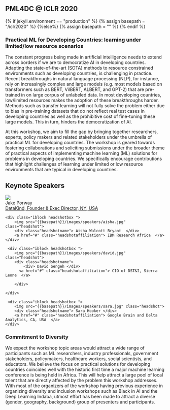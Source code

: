 ##  PML4DC @ ICLR 2020

{% if jekyll.environment  == "production" %}
        {% assign basepath = "/iclr2020" %}
        {%else%}
        {% assign basepath = "" %}
        {% endif %}

<!-- ## Practical ML for Developing Countries: learning under limited/low resource scenarios -->

### Practical ML for Developing Countries: learning under limited/low resource scenarios
The constant progress being made in artificial intelligence needs to extend across borders if we are to democratize AI in developing countries. Adapting the state-of-the-art (SOTA) methods to resource constrained environments such as developing countries, is challenging in practice. Recent breakthroughs in natural language processing (NLP), for instance, rely on increasingly complex and large models (e.g. most models based on transformers such as BERT, VilBERT, ALBERT, and GPT-2) that are pre-trained in on large corpus of unlabeled data. In most developing countries, low/limited resources makes the adoption of these breakthroughs harder. Methods such as transfer learning will not fully solve the problem either due to bias in pre-training datasets that do not reflect real test cases in developing countries as well as the prohibitive cost of fine-tuning these large models. This in turn, hinders the democratization of AI. 

At this workshop, we aim to fill the gap by bringing together researchers, experts, policy makers and related stakeholders under the umbrella of practical ML for developing countries. The workshop is geared towards fostering collaborations and soliciting submissions under the broader theme of practical aspects of implementing machine learning (ML) solutions for problems in developing countries. We specifically encourage contributions that highlight 
challenges of learning under limited or low resource environments that are typical in developing countries.


## Keynote Speakers

<div>
    <div class="iblock headshotbox "> 
        <img src="{{basepath}}/images/speakers/jake.jpg" class="headshot">
        <div class="headshotname"> Jake Porway </div>
        <a href="#" class="headshotaffiliation"> DataKind, Founder & Exec Director, NY, USA  </a>
    </div>

    <div class="iblock headshotbox "> 
        <img src="{{basepath}}/images/speakers/aisha.jpg" class="headshot">
        <div class="headshotname"> Aisha Walcott Bryant  </div>
        <a href="#" class="headshotaffiliation"> IBM Research Africa  </a>
    </div>

     <div class="iblock headshotbox "> 
        <img src="{{basepath}}/images/speakers/david.jpg" class="headshot">
        <div class="headshotname"> 
            <div> David Sengeh </div>
          <a href="#" class="headshotaffiliation"> CIO of DST&I, Sierra Leone  </a>
       
        </div>
      
    </div>

     <div class="iblock headshotbox "> 
        <img src="{{basepath}}/images/speakers/sara.jpg" class="headshot">
        <div class="headshotname"> Sara Hooker </div>
        <a href="#" class="headshotaffiliation"> Google Brain and Delta Analytics, CA, USA  </a>
    </div> 
</div>


 

### Commitment to Diversity

We expect the workshop topic areas would attract a wide range of participants such as ML researchers, industry professionals, government stakeholders, policymakers, healthcare workers, social scientists, and educators. We believe the focus on practical solutions  for developing countries coincides well with the historic first time  a major machine learning conference is being held in Africa. This will help attract a large pool of local talent that are directly affected by the problem this workshop addresses. With most of the organizers of the workshop having previous experience in organizing diversity and inclusion workshops such as Black in AI and the Deep Learning Indaba, utmost effort has been  made to attract a diverse (gender, geography, background) group of presenters and participants.

 